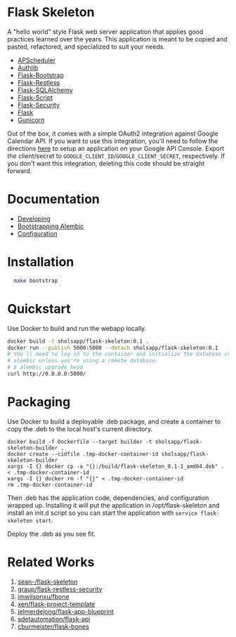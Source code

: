 # Flask Skeleton

A "hello world" style Flask web server application that applies good practices
learned over the years. This application is meant to be copied and pasted,
refactored, and specialized to suit your needs.

- [APScheduler](https://apscheduler.readthedocs.io/en/latest/index.html)
- [Authlib](https://docs.authlib.org/en/latest/index.html)
- [Flask-Bootstrap](http://pythonhosted.org/Flask-Bootstrap/)
- [Flask-Restless](https://flask-restless.readthedocs.org/en/latest/)
- [Flask-SQLAlchemy](https://pythonhosted.org/Flask-SQLAlchemy/)
- [Flask-Script](http://flask-script.readthedocs.org/en/latest/)
- [Flask-Security](https://pythonhosted.org/Flask-Security/)
- [Flask](http://flask.pocoo.org/)
- [Gunicorn](http://gunicorn.org/)

Out of the box, it comes with a simple OAuth2 integration against Google
Calendar API.  If you want to use this integration, you'll need to follow the
directions [here](https://developers.google.com/calendar/auth) to setup an
application on your Google API Console. Export the client/secret to
`GOOGLE_CLIENT_ID`/`GOOGLE_CLIENT_SECRET`, respectively. If you don't want this
integration, deleting this code should be straight forward.

# Documentation

- [Developing](./docs/developing.md)
- [Bootstrapping Alembic](./docs/bootstrapping-alembic.md)
- [Configuration](./docs/configuration.md)

# Installation

```bash
  make bootstrap
```

# Quickstart

Use Docker to build and run the webapp locally.

```bash
docker build -t sholsapp/flask-skeleton:0.1 .
docker run --publish 5000:5000 --detach sholsapp/flask-skeleton:0.1
# You'll need to log in to the container and initialize the database using
# alembic unless you're using a remote database.
# $ alembic upgrade head
curl http://0.0.0.0:5000/
```

# Packaging

Use Docker to build a deployable .deb package, and create a container to copy
the .deb to the local host's current directory.

```
docker build -f Dockerfile --target builder -t sholsapp/flask-skeleton-builder .
docker create --cidfile .tmp-docker-container-id sholsapp/flask-skeleton-builder
xargs -I {} docker cp -a "{}:/build/flask-skeleton_0.1-1_amd64.deb" . < .tmp-docker-container-id
xargs -I {} docker rm -f "{}" < .tmp-docker-container-id
rm .tmp-docker-container-id
```

Then .deb has the application code, dependencies, and configuration wrapped up.
Installing it will put the application in /opt/flask-skeleton and install an
init.d script so you can start the application with `service flask-skeleton
start`.

Deploy the .deb as you see fit.

# Related Works

  1. [sean-/flask-skeleton](https://github.com/sean-/flask-skeleton)
  2. [graup/flask-restless-security](https://github.com/graup/flask-restless-security)
  3. [imwilsonxu/fbone](https://github.com/imwilsonxu/fbone)
  4. [xen/flask-project-template](https://github.com/xen/flask-project-template)
  5. [jelmerdejong/flask-app-blueprint](https://github.com/jelmerdejong/flask-app-blueprint)
  6. [sdetautomation/flask-api](https://github.com/sdetautomation/flask-api)
  7. [cburmeister/flask-bones](https://github.com/cburmeister/flask-bones)
